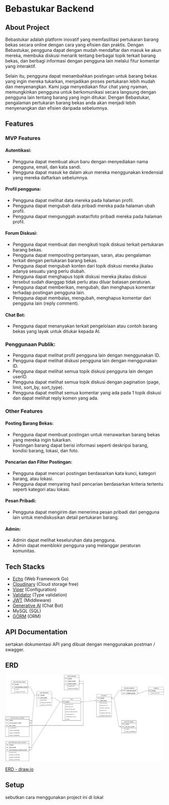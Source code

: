 # Bebastukar Backend

## About Project

Bebastukar adalah platform inovatif yang memfasilitasi pertukaran barang bekas secara online dengan cara yang efisien dan praktis. Dengan Bebastukar, pengguna dapat dengan mudah mendaftar dan masuk ke akun mereka, membuka diskusi menarik tentang berbagai topik terkait barang bekas, dan berbagi informasi dengan pengguna lain melalui fitur komentar yang interaktif.

Selain itu, pengguna dapat menambahkan postingan untuk barang bekas yang ingin mereka tukarkan, menjadikan proses pertukaran lebih mudah dan menyenangkan. Kami juga menyediakan fitur chat yang nyaman, memungkinkan pengguna untuk berkomunikasi secara langsung dengan pengguna lain tentang barang yang ingin ditukar. Dengan Bebastukar, pengalaman pertukaran barang bekas anda akan menjadi lebih menyenangkan dan efisien daripada sebelumnya.

## Features

### MVP Features

#### Autentikasi:

- Pengguna dapat membuat akun baru dengan menyediakan nama pengguna, email, dan kata sandi.
- Pengguna dapat masuk ke dalam akun mereka menggunakan kredensial yang mereka daftarkan sebelumnya.

#### Profil pengguna:

- Pengguna dapat melihat data mereka pada halaman profil.
- Pengguna dapat mengubah data pribadi mereka pada halaman ubah profil.
- Pengguna dapat mengunggah avatar/foto pribadi mereka pada halaman profil.

#### Forum Diskusi:

- Pengguna dapat membuat dan mengikuti topik diskusi terkait pertukaran barang bekas.
- Pengguna dapat memposting pertanyaan, saran, atau pengalaman terkait dengan pertukaran barang bekas.
- Pengguna dapat mengubah konten dari topik diskusi mereka jikalau adanya sesuatu yang perlu diubah.
- Pengguna dapat menghapus topik diskusi mereka jikalau diskusi tersebut sudah dianggap tidak perlu atau diluar batasan peraturan.
- Pengguna dapat memberikan, mengubah, dan menghapus komentar terhadap postingan pengguna lain.
- Pengguna dapat membalas, mengubah, menghapus komentar dari pengguna lain (reply comment).

#### Chat Bot:

- Pengguna dapat menanyakan terkait pengelolaan atau contoh barang bekas yang layak untuk ditukar kepada AI.

### Penggunaan Publik:

- Pengguna dapat melihat profil pengguna lain dengan menggunakan ID.
- Pengguna dapat melihat diskusi pengguna lain dengan menggunakan ID.
- Pengguna dapat melihat semua topik diskusi pengguna lain dengan userID.
- Pengguna dapat melihat semua topik diskusi dengan pagination (page, limit, sort_by, sort_type).
- Pengguna dapat melihat semua komentar yang ada pada 1 topik diskusi dan dapat melihat reply komen yang ada.

### Other Features

#### Posting Barang Bekas:

- Pengguna dapat membuat postingan untuk menawarkan barang bekas yang mereka ingin tukarkan.
- Postingan barang dapat berisi informasi seperti deskripsi barang, kondisi barang, lokasi, dan foto.

#### Pencarian dan Filter Postingan:

- Pengguna dapat mencari postingan berdasarkan kata kunci, kategori barang, atau lokasi.
- Pengguna dapat menyaring hasil pencarian berdasarkan kriteria tertentu seperti kategori atau lokasi.

#### Pesan Pribadi:

- Pengguna dapat mengirim dan menerima pesan pribadi dari pengguna lain untuk mendiskusikan detail pertukaran barang.

#### Admin:

- Admin dapat melihat keseluruhan data pengguna.
- Admin dapat memblokir pengguna yang melanggar peraturan komunitas.

## Tech Stacks

- [Echo](https://github.com/labstack/echo) (Web Framework Go)
- [Cloudinary](https://github.com/cloudinary/cloudinary-go/) (Cloud storage free)
- [Viper](https://github.com/spf13/viper) (Configuration)
- [Validator](https://github.com/go-playground/validator) (Type validation)
- [JWT](https://github.com/golang-jwt/jwt) (Middleware)
- [Generative AI](https://github.com/google/generative-ai-go) (Chat Bot)
- MySQL (SQL)
- [GORM](https://gorm.io/docs/) (ORM)

## API Documentation

sertakan dokumentasi API yang dibuat dengan menggunakan postman / swagger.

## ERD

![ERD - Picture](<docs/(ERD)%20Mini%20Project%20-%20BebasTukar.drawio.png>)

[ERD - draw.io](https://drive.google.com/file/d/1njk9cH9IgRjSxqUGDRB2-1rVvhaYRWvo/view?usp=sharing)

## Setup

sebutkan cara menggunakan project ini di lokal
